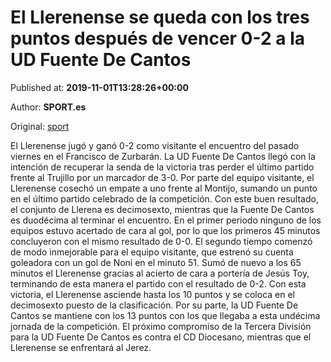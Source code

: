 
# El Llerenense se queda con los tres puntos después de vencer 0-2 a la UD Fuente De Cantos

Published at: **2019-11-01T13:28:26+00:00**

Author: **SPORT.es**

Original: [sport](https://www.sport.es/es/noticias/tercera-division/el-llerenense-se-queda-con-los-tres-puntos-despues-de-vencer-0-2-a-la-ud-fuente-de-cantos-7710353)

El Llerenense jugó y ganó 0-2 como visitante el encuentro del pasado viernes en el Francisco de Zurbarán. La UD Fuente De Cantos llegó con la intención de recuperar la senda de la victoria tras perder el último partido frente al Trujillo por un marcador de 3-0. Por parte del equipo visitante, el Llerenense cosechó un empate a uno frente al Montijo, sumando un punto en el último partido celebrado de la competición. Con este buen resultado, el conjunto de Llerena es decimosexto, mientras que la Fuente De Cantos es duodécima al terminar el encuentro.
En el primer periodo ninguno de los equipos estuvo acertado de cara al gol, por lo que los primeros 45 minutos concluyeron con el mismo resultado de 0-0.
El segundo tiempo comenzó de modo inmejorable para el equipo visitante, que estrenó su cuenta goleadora con un gol de Noni en el minuto 51. Sumó de nuevo a los 65 minutos el Llerenense gracias al acierto de cara a portería de Jesús Toy, terminando de esta manera el partido con el resultado de 0-2.
Con esta victoria, el Llerenense asciende hasta los 10 puntos y se coloca en el decimosexto puesto de la clasificación. Por su parte, la UD Fuente De Cantos se mantiene con los 13 puntos con los que llegaba a esta undécima jornada de la competición.
El próximo compromiso de la Tercera División para la UD Fuente De Cantos es contra el CD Diocesano, mientras que el Llerenense se enfrentará al Jerez.

